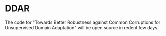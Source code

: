 # DDAR

The code for "Towards Better Robustness against Common Corruptions for Unsupervised Domain Adaptation" will be open source in redent few days.
